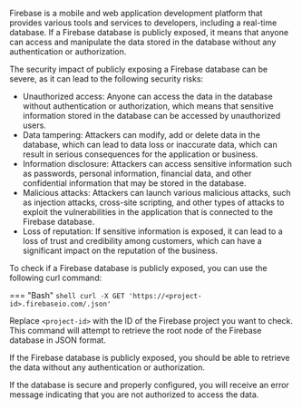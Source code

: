 Firebase is a mobile and web application development platform that provides various tools and services to developers, including a real-time database. If a Firebase database is publicly exposed, it means that anyone can access and manipulate the data stored in the database without any authentication or authorization.

The security impact of publicly exposing a Firebase database can be severe, as it can lead to the following security risks:

* Unauthorized access: Anyone can access the data in the database without authentication or authorization, which means that sensitive information stored in the database can be accessed by unauthorized users.
* Data tampering: Attackers can modify, add or delete data in the database, which can lead to data loss or inaccurate data, which can result in serious consequences for the application or business.
* Information disclosure: Attackers can access sensitive information such as passwords, personal information, financial data, and other confidential information that may be stored in the database.
* Malicious attacks: Attackers can launch various malicious attacks, such as injection attacks, cross-site scripting, and other types of attacks to exploit the vulnerabilities in the application that is connected to the Firebase database.
* Loss of reputation: If sensitive information is exposed, it can lead to a loss of trust and credibility among customers, which can have a significant impact on the reputation of the business.

To check if a Firebase database is publicly exposed, you can use the following curl command:

=== "Bash"
	```shell
	curl -X GET 'https://<project-id>.firebaseio.com/.json'
	```


Replace `<project-id>` with the ID of the Firebase project you want to check. This command will attempt to retrieve the root node of the Firebase database in JSON format.

If the Firebase database is publicly exposed, you should be able to retrieve the data without any authentication or authorization.

If the database is secure and properly configured, you will receive an error message indicating that you are not authorized to access the data.